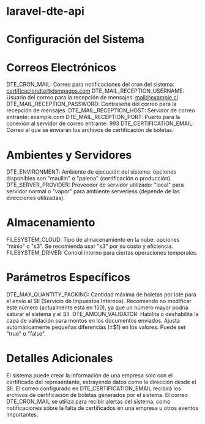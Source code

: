 # laravel-dte-api


# Configuración del Sistema
# Correos Electrónicos
DTE_CRON_MAIL: Correo para notificaciones del cron del sistema: certificaciondte@dsmpagos.com
DTE_MAIL_RECEPTION_USERNAME: Usuario del correo para la recepción de mensajes: mail@example.cl
DTE_MAIL_RECEPTION_PASSWORD: Contraseña del correo para la recepción de mensajes.
DTE_MAIL_RECEPTION_HOST: Servidor de correo entrante: example.com
DTE_MAIL_RECEPTION_PORT: Puerto para la conexión al servidor de correo entrante: 993
DTE_CERTIFICATION_EMAIL: Correo al que se enviarán los archivos de certificación de boletas.
# Ambientes y Servidores
DTE_ENVIRONMENT: Ambiente de ejecución del sistema: opciones disponibles son "maullin" o "palena" (certificación o producción).
DTE_SERVER_PROVIDER: Proveedor de servidor utilizado: "local" para servidor normal o "vapor" para ambiente serverless (depende de las direcciones utilizadas).
# Almacenamiento
FILESYSTEM_CLOUD: Tipo de almacenamiento en la nube: opciones "minio" o "s3". Se recomienda usar "s3" por su costo y eficiencia.
FILESYSTEM_DRIVER: Control interno para ciertas operaciones temporales.
# Parámetros Específicos
DTE_MAX_QUANTITY_PACKING: Cantidad máxima de boletas por lote para el envío al SII (Servicio de Impuestos Internos). Recomiendo no modificar este número (actualmente está en 150), ya que un número mayor podría saturar el sistema y el SII.
DTE_AMOUN_VALIDATOR: Habilita o deshabilita la capa de validación para montos en los documentos enviados. Ajusta automáticamente pequeñas diferencias (±$1) en los valores. Puede ser "true" o "false".
# Detalles Adicionales
El sistema puede crear la información de una empresa solo con el certificado del representante, extrayendo datos como la dirección desde el SII.
El correo configurado en DTE_CERTIFICATION_EMAIL recibirá los archivos de certificación de boletas generados por el sistema.
El correo DTE_CRON_MAIL se utiliza para recibir alertas del sistema, como notificaciones sobre la falta de certificados en una empresa u otros eventos importantes.
